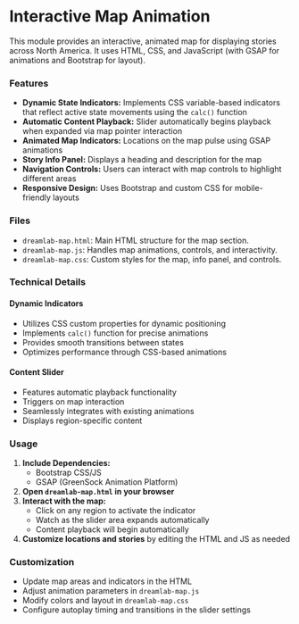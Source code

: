 # Interactive Map Animation

This module provides an interactive, animated map for displaying stories across North America. It uses HTML, CSS, and JavaScript (with GSAP for animations and Bootstrap for layout).

### Features

- **Dynamic State Indicators:** Implements CSS variable-based indicators that reflect active state movements using the `calc()` function
- **Automatic Content Playback:** Slider automatically begins playback when expanded via map pointer interaction
- **Animated Map Indicators:** Locations on the map pulse using GSAP animations
- **Story Info Panel:** Displays a heading and description for the map
- **Navigation Controls:** Users can interact with map controls to highlight different areas
- **Responsive Design:** Uses Bootstrap and custom CSS for mobile-friendly layouts

### Files

- `dreamlab-map.html`: Main HTML structure for the map section.
- `dreamlab-map.js`: Handles map animations, controls, and interactivity.
- `dreamlab-map.css`: Custom styles for the map, info panel, and controls.

### Technical Details

#### Dynamic Indicators
- Utilizes CSS custom properties for dynamic positioning
- Implements `calc()` function for precise animations
- Provides smooth transitions between states
- Optimizes performance through CSS-based animations

#### Content Slider
- Features automatic playback functionality
- Triggers on map interaction
- Seamlessly integrates with existing animations
- Displays region-specific content

### Usage

1. **Include Dependencies:**
   - Bootstrap CSS/JS
   - GSAP (GreenSock Animation Platform)
2. **Open `dreamlab-map.html` in your browser**
3. **Interact with the map:**
   - Click on any region to activate the indicator
   - Watch as the slider area expands automatically
   - Content playback will begin automatically
4. **Customize locations and stories** by editing the HTML and JS as needed

### Customization

- Update map areas and indicators in the HTML
- Adjust animation parameters in `dreamlab-map.js`
- Modify colors and layout in `dreamlab-map.css`
- Configure autoplay timing and transitions in the slider settings
